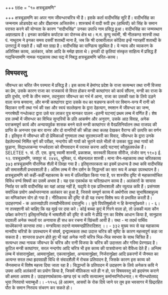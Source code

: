 +++
title = "१० क्षत्रचूडामणि"

+++
क्षत्रचूडामणि का अपर नाम जीवन्धरचरित्र भी है। इसके कर्ता वादीभसिंह सूरि हैं। वादीभसिंह का जन्मनाम ओडयदेव था और दीक्षानाम अजितसेन। शास्त्रार्थ में वादी रूपी इभ (हाथियों) को सिंह के समान परास्त करने की योग्यता के कारण "वादीभसिंह" उनका उपाधि नाम प्रसिद्ध हुआ।
वादीभसिंह का जन्मस्थान अज्ञातप्राय है। इनका कार्यक्षेत्र कर्पाटक का पोरुच्च क्षेत्र था। म.म. कुप्पु स्वामी, श्री नीलकण्ठ शास्त्री तथा पं. नाथूराम ने इनका समय दसवीं शताब्दी माना है, जब कि श्री दरबारीलाल कोठिया इन्हें ग्यारहवीं शताब्दी के उत्तरार्द्ध में रखते हैं। यही मत ग्राह्य है।
वादीभसिंह का पाण्डित्य सुप्रथित है। ये न्याय और व्याकरण के अतिरिक्त काव्य, अलंकार, कोश आदि के मर्मज्ञ ज्ञाता थे। इनकी दो कृतियां संस्कृत साहित्य में प्रसिद्ध हैं गद्यचिन्तामणि नामक गद्यकाव्य तथा पद्य में निबद्ध क्षत्रचूड़ामणि चरित-काव्य।
## विषयवस्तु  
जीवन्धर का चरित जैन परम्परा में प्रसिद्ध है। इस काव्य में हेमांगद प्रदेश के राजा सत्यन्थर तथा रानी विजया का प्रेम, उसके कारण राजा का राजकार्य से विरत होकर मन्त्री काष्ठांगार को कार्य सौंपना, मन्त्री का राजा के प्रति दुर्भाव, रानी के तीन स्वप्न, तदनुसार जीवन्धर का गर्भ में आना, राजा का उसकी रक्षा के लिये उड़ने वाला यन्त्र बनवाना, और मन्त्री काष्ठांगार द्वारा उसके वध का षड्यन्त्र करने पर विमान-यन्त्र मैं रानी को बिठाकर रानी तथा गर्भ की रक्षा और स्वयं सल्लेखना के द्वारा देहत्याग, श्मशान में जीवन्धर का जन्म, नगरश्रेष्ठी गन्धोत्कट द्वारा उसे घर लाकर पुत्र मानकर पालन -इतनी घटनाएं प्रथम लम्ब में वर्णित हैं। शेष दस लम्बों में जीवन्धर का विभिन्न सुन्दरियों के प्रति आकर्षण और अनुराग, उसके आठ विवाह, अनेक पराक्रमपूर्ण कार्य
और अन्यायपूर्वक शासक बनने वाले मन्त्री काष्ठांगार से वैरप्रतिनिर्यातन तथा राजपद की प्राप्ति के अनन्तर एक बार वानर और दो वानरियों की क्रीडा तथा कलह देखकर वैराग्य की उत्पत्ति का वर्णन है। इतिवृत्त में जीवन्धर की दो प्रेमिकाओं गुणमाला तथा सुरतमञ्जरी का विवाद, जीवन्धर के द्वारा उनके देहलेपनार्थ निर्मित चूर्ण की परीक्षा, नन्दगोप की गायों को चुराने वाले भीलों से उसका युद्ध तथा गायों को छुड़ाना, विद्याधरकन्या गन्धर्वदत्ता को वीणावादन में परास्त करना आदि घटनाएं कौतूहलवर्धक हैं।
SELETEE
१. सं. टी. एस. कुप्पू स्वामी शास्त्री, प्रकाशक, सरस्वती विलास सीरीज, तंजोर सन् १९०३ ई. १२. पत्रचूडामणि, जयपुर सं. २४४६, भूमिका, पं. मोहनलाल शास्त्री।
माना
जैन-महाकाव्य तथा चरितकाव्य
३७३ क्षत्रचूडामणि पौराणिक शैली में लिखा गया है। इतिवृत्तपरकता का इसमें प्राधान्य है तथा कवि वादीभसिंह की समासशैली प्रभावशाली है। अंतिम लम्ब में जैन दर्शन के सिद्धान्तों का सार रूप में अच्छा उपस्थापन है।
क्षत्रचूडामणि को कहीं-कहीं महाकाव्य के रूप में उल्लिखित किया गया है, पर शास्त्रीय दृष्टि से महाकाव्योचित विविध वर्ण्य विषयों का उसमें अभाव है। यह एक एकार्थक या चरितप्रधान काव्य है। अलंकारों के सायास निर्वाह पर कवि वादीभसिंह का यहां आग्रह नहीं है, यद्यपि वे एक प्रतिभाशाली और व्युत्पन्न कवि हैं। प्रसंगवश सर्वाधिक प्रयोग अर्थान्तरन्यास अलंकार का हुआ है, जिससे सम्पूर्ण काव्य में अर्थगौरव तथा सुभाषितबाहुल्य का मणिकांचन योग हो गया है। नीतिकाव्य की दृष्टि से ही यह रचना विशेष रूप से प्रभावित करती है। उदाहरणार्थ -
क अतत्त्वज्ञेऽपि तत्त्वज्ञैर्भवितव्यं दयालुभिः।।
कूपे पिपतिषुर्बालो न हि केनाप्युपेक्ष्यते।। - ६। ना तत्त्वज्ञानी को चाहिए कि वह मूर्ख पर दया करे। कोई बच्चा कुएं में गिरने वाला हो, तो उसकी मला कौन उपेक्षा करेगा?)
इतिवृत्तनिर्वाह में भाषाशैली की दृष्टि से कवि ने प्रौढि गुण का विशेष आधान किया है, सानुप्रास पदावली अनेक स्थलों पर अनायास ही सध कर रचना में खिंचती आयी है। यथा -
मा तदर्थ पार्थिवः सार्धमेकान्ते कान्तया तया।
मन्त्रयित्वा तदन्ते माममन्दप्रीतिरादिशत् ।। - ३३२ मुख्य रूप से यह महाकाव्य मानवीय चरित्रों के उपस्थापन में संघर्ष, द्वन्द्वात्मकता तथा उदात्त चरित्र की सृष्टि के कारण महत्त्वपूर्ण कहा जा सकता है। शान्तरस प्रधान होते हुए भी यहां अनेक नारी चरित्र भिन्न-भिन्न स्वभाव के साथ चित्रित हैं। सत्यन्धर तथा नायक जीवन्धर के चरित्र और रानी विजया के चरित्र की उदात्तता और गरिमा प्रेरणाप्रद है। कुटिल मन्त्री काष्ठांगार, सरल नन्दगोप आदि चरित्र भी इस काव्य की पात्रयोजना को वैविध्य देते हैं।
अन्तिम लम्ब में संसारानुप्रेक्षा, आमवानुप्रेक्षा, एकत्वानुप्रेक्षा, अन्यत्वानुप्रेक्षा, निर्जरानुप्रेक्षा आदि प्रकरणों में जैनमत का अत्यन्त सरल तथा हृदयग्राही विधि से संवादशैली में रोचक प्रतिपादन है, जिसके कारण इस काव्य को जैनसमाज में विशेष महत्त्व दिया जाता रहा है। सिद्धान्तों के प्रतिपादन में उदाहरण के लिये अनेकत्र कवि ने उपमा आदि अलंकारों का प्रयोग किया है, जिसमें मौलिकता भले ही न हो, पर विषयवस्तु को हृदयंगम कराने की क्षमता अवश्य है। उदाहरणार्थकाव्य-खण्ड एवं च त्वयि सत्यात्मनु कर्मानवनिरोधनात्। म
नीरन्धपोतवद् भूया निरपायो भवाम्बुधौ।। -११५६ (हे आत्मन, आसवों के रोक दिये जाने पर तुम इस भवसागर में छिद्ररहित पौत के समान निरपाय संचरण कर सकते हो।